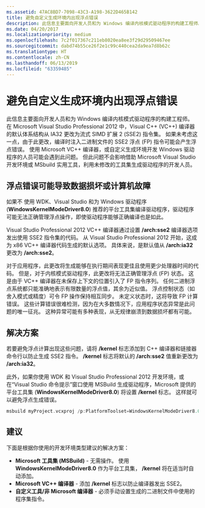 ```yaml
---
ms.assetid: 47AC8BD7-7098-43C3-A198-3622D465B142
title: 避免自定义生成环境内出现浮点错误
description: 此信息主要面向开发人员和为 Windows 编译内核模式驱动程序的构建工程师。
ms.date: 04/20/2017
ms.localizationpriority: medium
ms.openlocfilehash: 7c2f017367c211eb8020ea8ee3f29d29509467ee
ms.sourcegitcommit: dabd74b55ce26f2e1c99c440cea2da9ea7d8b62c
ms.translationtype: HT
ms.contentlocale: zh-CN
ms.lasthandoff: 06/13/2019
ms.locfileid: "63359485"
---
```

# <a name="avoiding-floating-point-errors-in-custom-build-environments"></a>避免自定义生成环境内出现浮点错误

此信息主要面向开发人员和为 Windows 编译内核模式驱动程序的构建工程师。 在 Microsoft Visual Studio Professional 2012 中，Visual C++ (VC++) 编译器的默认体系结构从 IA32 更改为流式 SIMD 扩展 2 (SSE2) 指令集。 如果未考虑这一点，由于此更改，编译时注入二进制文件的 SSE2 浮点 (FP) 指令可能会产生浮点错误。 使用 Microsoft VC++ 编译器，或自定义生成环境开发 Windows 驱动程序的人员可能会遇到此问题。 但此问题不会影响借助 Microsoft Visual Studio 开发环境或 MSbuild 实用工具，利用未修改的工具集生成驱动程序的开发人员。

## <a name="span-idfloatingpointerrorscancausedatacorruptionorcomputercrashesspanspan-idfloatingpointerrorscancausedatacorruptionorcomputercrashesspanspan-idfloatingpointerrorscancausedatacorruptionorcomputercrashesspanfloating-point-errors-can-cause-data-corruption-or-computer-crashes"></a><span id="Floating_point_errors_can_cause_data_corruption_or_computer_crashes_"></span><span id="floating_point_errors_can_cause_data_corruption_or_computer_crashes_"></span><span id="FLOATING_POINT_ERRORS_CAN_CAUSE_DATA_CORRUPTION_OR_COMPUTER_CRASHES_"></span>浮点错误可能导致数据损坏或计算机故障


如果不  使用 WDK、Visual Studio 和为 Windows 驱动程序 (**WindowsKernelModeDriver8.0**) 推荐的平台工具集编译驱动程序，驱动程序可能无法正确管理浮点操作，即使驱动程序能够正确编译也是如此。

Visual Studio Professional 2012 VC++ 编译器通过设置 **/arch:sse2** 编译器选项发出使用 SSE2 指令集的代码。 从 Visual Studio Professional 2012 开始，这成为 x86 VC++ 编译器代码生成的默认选项。 具体来说，是默认值从 **/arch:ia32** 更改为 **/arch:sse2**。

对于应用程序，此更改将生成能够在执行期间表现更佳且使用更少处理器时间的代码。 但是，对于内核模式驱动程序，此更改将无法正确管理浮点 (FP) 状态。 这是由于 VC++ 编译器在未保存上下文的位置引入了 FP 指令序列。 任何二进制浮点系统都只能准确地表示有限数量的浮点值，其余为近似值。 浮点控制状态（如舍入模式或精度）可令 FP 操作保持相互同步。 未定义状态时，这将导致 FP 计算错误。 这些计算错误很难检测，因为在大多数情况下，应用程序状态异常是此问题的唯一征兆。 这种异常可能有多种表现，从无规律崩溃到数据损坏都有可能。

## <a name="span-idsolutionspanspan-idsolutionspanspan-idsolutionspansolution"></a><span id="Solution"></span><span id="solution"></span><span id="SOLUTION"></span>解决方案


若要避免浮点计算出现这些问题，请将 **/kernel** 标志添加到 C++ 编译器和链接器命令行以防止生成 SSE2 指令。 **/kernel** 标志将默认的 **/arch:sse2** 值重新更改为 **/arch:ia32**。

此外，如果你使用 WDK 和 Visual Studio Professional 2012 开发环境，或在“Visual Studio 命令提示”窗口使用 MSBuild 生成驱动程序，Microsoft 提供的平台工具集 (**WindowsKernelModeDriver8.0**) 将设置 **/kernel** 标志。 这样就可以避免浮点生成错误。

```cpp
msbuild myProject.vcxproj /p:PlatformToolset=WindowsKernelModeDriver8.0
```

## <a name="span-idrecommendationsspanspan-idrecommendationsspanspan-idrecommendationsspanrecommendations"></a><span id="Recommendations"></span><span id="recommendations"></span><span id="RECOMMENDATIONS"></span>建议


下面是根据你使用的开发环境类型建议的解决方案：

-   **Microsoft 工具集 (MSBuild)** - 无需操作。 使用 **WindowsKernelModeDriver8.0** 作为平台工具集， **/kernel** 将在适当时自动添加。
-   **Microsoft VC++ 编译器** - 添加 **/kernel** 标志以防止编译器发出 SSE2。
-   **自定义工具/非 Microsoft 编译器** - 必须手动设置生成的二进制文件中使用的程序集指令。

 

 





